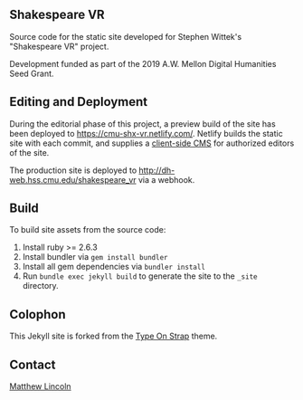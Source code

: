 ## Shakespeare VR

Source code for the static site developed for Stephen Wittek's "Shakespeare VR" project.

Development funded as part of the 2019 A.W. Mellon Digital Humanities Seed Grant.

## Editing and Deployment

During the editorial phase of this project, a preview build of the site has been deployed to <https://cmu-shx-vr.netlify.com/>.
Netlify builds the static site with each commit, and supplies a [client-side CMS](https://www.netlifycms.org/) for authorized editors of the site.

The production site is deployed to <http://dh-web.hss.cmu.edu/shakespeare_vr> via a webhook.

## Build

To build site assets from the source code:

1. Install ruby >= 2.6.3
2. Install bundler via `gem install bundler`
3. Install all gem dependencies via `bundler install`
4. Run `bundle exec jekyll build` to generate the site to the `_site` directory.

## Colophon

This Jekyll site is forked from the [Type On Strap](https://github.com/sylhare/Type-on-Strap) theme.

## Contact

[Matthew Lincoln](mailto:mlincoln@andrew.cmu.edu)
